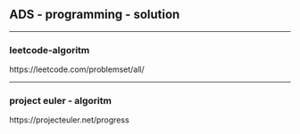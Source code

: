 ## ADS - programming - solution

_________________________________________

### leetcode-algoritm
<link> https://leetcode.com/problemset/all/

___________________________________________

### project euler - algoritm
<link> https://projecteuler.net/progress
